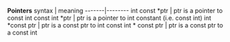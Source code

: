 **Pointers**
  syntax | meaning
  -------|--------
  int const *ptr | ptr is a pointer to const int 
  const int *ptr | ptr is a pointer to int constant (i.e. const int)
  int *const ptr | ptr is a const ptr to int
  const int * const ptr | ptr is a const ptr to a const int
